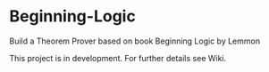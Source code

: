 # Beginning-Logic
Build a Theorem Prover based on book  Beginning Logic by Lemmon

This project is in development. For further details see Wiki.
